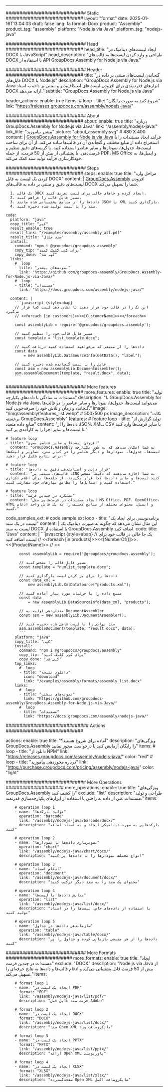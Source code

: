 



---
############################# Static ############################
layout: "format"
date:  2025-01-16T13:04:03
draft: false
lang: fa
format: Docx
product: "Assembly"
product_tag: "assembly"
platform: "Node.js via Java"
platform_tag: "nodejs-java"

############################# Head ############################
head_title: "ایجاد لیست‌های دینامیک در DOCX با JavaScript"
head_description: "طراحی و وارد کردن لیست‌ها به قالب‌های DOCX با استفاده از API GroupDocs.Assembly for Node.js via Java."

############################# Header ############################
title: "گنجاندن لیست‌های مبتنی بر داده در فایل‌های DOCX با Node.js" 
description: "GroupDocs.Assembly for Node.js via Java ابزارهای قدرتمندی برای افزودن لیست‌های انعطاف‌پذیر و مبتنی بر داده به اسناد DOCX ارائه می‌دهد."
subtitle: "GroupDocs.Assembly for Node.js via Java" 

header_actions:
  enable: true
  items:
    #  loop
    - title: "شروع کنید به صورت رایگان"
      link: "https://releases.groupdocs.com/assembly/nodejs-java/"
      
############################# About ############################
about:
    enable: true
    title: "درباره GroupDocs.Assembly for Node.js via Java"
    link: "/assembly/nodejs-java/"
    link_title: "بیشتر بیاموزید"
    picture: "about_assembly.svg" # 480 X 400
    content: |
       [GroupDocs.Assembly for Node.js via Java](/assembly/nodejs-java/) فرآیند ایجاد مستندات را با استخراج داده از منابع مختلف و گنجاندن آن در قالب‌ها ساده می‌کند. از آن برای ساخت لیست‌ها، جدول‌ها، نمودارها و سایر عناصر استفاده کنید، با گزینه‌های دقیق تنظیم و فرمت‌دهی. با پشتیبانی از بیش از 50 فرمت، از جمله PDF، MS Office و ایمیل‌ها، به خودکارسازی فرآیند تولید سند کمک می‌کند.

############################# Steps ############################
steps:
    enable: true
    title: "مراحل وارد کردن یک لیست به فایل DOCX"
    content: |
      [GroupDocs.Assembly](/assembly/nodejs-java/) افزودن لیست‌های دقیق و مبتنی بر داده به قالب‌های DOCX شما را تسهیل می‌کند.
      
      1. یک قالب DOCX ایجاد کرده و جاهای خالی برای لیست تعریف کنید.
      2. مسیر فایل قالب را فراهم کنید.
      3. داده‌ها را از منابع پشتیبانی شده مانند JSON یا XML بارگذاری کنید.
      4. سند را با لیست تولید شده ذخیره کنید.
   
    code:
      platform: "java"
      copy_title: "کپی"
      result_enable: true
      result_link: "/examples/assembly/assembly_all.pdf"
      result_title: "سند مثال"
      install:
        command: "npm i @groupdocs/groupdocs.assembly"
        copy_tip: "برای کپی کلیک کنید"
        copy_done: "کپی شد"
      links:
        #  loop
        - title: "نمونه‌های بیشتر"
          link: "https://github.com/groupdocs-assembly/GroupDocs.Assembly-for-Node.js-via-Java/"
        #  loop
        - title: "مستندات"
          link: "https://docs.groupdocs.com/assembly/nodejs-java/"
          
      content: |
        ```javascript {style=abap}
        // این تگ را در قالب خود قرار دهید تا نشان دهد لیست کجا قرار می‌گیرد
        // <<foreach [in customers]>><<[CustomerName]>><</foreach>>
    
        const assemblyLib = require('@groupdocs/groupdocs.assembly');

        // مسیر فایل قالب خود را تنظیم کنید
        const template = "list_template.docx";

        // داده‌ها را از منبعی که می‌خواهید استفاده کنید دریافت کنید
        const data 
            = new assemblyLib.DataSourceInfo(GetData(), "label");

        // فایل را با لیست گنجانده شده ذخیره کنید
        const asm = new assemblyLib.DocumentAssembler();
        asm.assembleDocument(template, "result.docx", data);
        ```           

############################# More features ############################
more_features:
  enable: true
  title: "تولید مستندات به سادگی با داده‌های یکپارچه"
  description: "با GroupDocs.Assembly for Node.js via Java، می‌توانید لیست‌ها، جدول‌ها، نمودارها و سایر عناصر را در قالب‌ها گنجانده و زمان و تلاش خود را صرفه‌جویی کنید."
  image: "/img/assembly/features_list.webp" # 500x500 px
  image_description: "نکات برجسته GroupDocs.Assembly"
  features:
    # feature loop
    - title: "تولید گزارش از منابع داده متعدد"
      content: "داده‌ها را از JSON، XML، CSV یا سایر فرمت‌ها وارد کنید تا لیست‌ها و سایر اجزا را به کارآمدی پر کنید."

    # feature loop
    - title: "افزودن لیست‌ها و سایر عناصر بصری"
      content: "GroupDocs.Assembly به شما امکان می‌دهد که به طور یکپارچه لیست‌ها، جدول‌ها، نمودارها و دیگر عناصر را در کنار متن، تصاویر و لینک‌ها برای نتایج شکیل قرار دهید."

    # feature loop
    - title: "قرار دادن و استایل‌دهی دقیق به داده‌ها"
      content: "قالب‌های مبتنی بر LINQ به شما اجازه می‌دهند که دقیقاً مشخص کنید لیست‌ها و سایر داده‌ها کجا قرار بگیرند، از حلقه‌ها برای اقلام تکراری استفاده کنید و استایل‌ها را مطابق نیازهای خود سفارشی کنید."

    # feature loop
    - title: "عملکرد در چندین فرمت"
      content: "ایجاد مستندات در فرمت‌هایی مثل MS Office، PDF، OpenOffice، HTML و ایمیل. محتوای مختلف از منابع مختلف را به یک فایل واحد ادغام کنید."
      
  code_samples_ext:
    # code sample ext loop
    - title: "برنامه‌نویسی برای ایجاد یک لیست در یک سند"
      content: |
        این مثال نشان می‌دهد که چگونه به صورت دینامیک یک لیست به سند DOCX با استفاده از GroupDocs.Assembly اضافه کنید.
      code:
        title: "Java"
        content: |
          ```javascript {style=abap}
          // یک جا خالی در قالب خود برای لیست اضافه کنید
          // <<foreach [in products]>><<[NumberOf()]>>. <<[ProductName]>>
          // <</foreach>>
          
          const assemblyLib = require('@groupdocs/groupdocs.assembly');

          // مسیر فایل قالب را مشخص کنید
          const template = "numlist_template.docx";

          // داده‌ها را برای پر کردن لیست بارگذاری کنید
          const data_xml =
              new assemblyLib.XmlDataSource("products.xml");

          // منبع داده را با جزئیات مورد نیاز آماده کنید
          const data 
              = new assemblyLib.DataSourceInfo(data_xml, "products");

          // مقداردهی اولیه به DocumentAssembler
          const asm = new assemblyLib.DocumentAssembler();

          // سند نهایی را با لیست شامل شده ذخیره کنید
          asm.assembleDocument(template, "result.docx", data);
          ```
        platform: "java"
        copy_title: "کپی"
        install:
          command: "npm i @groupdocs/groupdocs.assembly"
          copy_tip: "برای کپی کلیک کنید"
          copy_done: "کپی شد"
        top_links:
          #  loop
          - title: "دانلود نتیجه"
            icon: "download"
            link: "/examples/assembly/formats/assembly_list.docx"
        links:
          #  loop
          - title: "نمونه‌های بیشتر"
            link: "https://github.com/groupdocs-assembly/GroupDocs.Assembly-for-Node.js-via-Java/"
          #  loop
          - title: "مستندات"
            link: "https://docs.groupdocs.com/assembly/nodejs-java/"
            

            


############################## Actions ############################

actions:
  enable: true
  title: "آماده برای شروع هستید؟"
  description: "ویژگی‌های GroupDocs.Assembly را رایگان آزمایش کنید یا درخواست مجوز نمایید"
  items:
    #  loop
    - title: "دانلود از NPM"
      link: "https://releases.groupdocs.com/assembly/nodejs-java/"
      color: "red"
        #  loop
    - title: "درباره مجوزدهی بیاموزید"
      link: "https://purchase.groupdocs.com/pricing/assembly/nodejs-java/"
      color: "light"


############################# More Operations #####################
more_operations:
    enable: true
    title: "ویژگی‌های GroupDocs.Assembly را کشف کنید"
    exclude: "list"
    description: "طراحی و تولید مستندات غنی از داده به راحتی با استفاده از ابزارهای یکپارچه‌سازی قدرتمند."
    items: 
          
        # operation loop 1
        - name: "تولید بارکدها"
          operation: "barcode"
          link: "/assembly/nodejs-java/barcode/docx/"
          description: "بارکدهایی به صورت دینامیکی ایجاد و به اسناد اضافه کنید"

        # operation loop 2
        - name: "تصویرسازی داده‌ها با نمودارها"
          operation: "chart"
          link: "/assembly/nodejs-java/chart/docx/"
          description: "انواع مختلف نمودارها را با داده‌ها پر کنید"

        # operation loop 3
        - name: "ادغام اسناد"
          operation: "document"
          link: "/assembly/nodejs-java/document/docx/"
          description: "محتوای یک سند را به سند دیگر ترکیب کنید"

        # operation loop 4
        - name: "نمایش داده‌ها با لیست‌ها"
          operation: "list"
          link: "/assembly/nodejs-java/list/docx/"
          description: "با استفاده از داده‌های خاص، لیست‌ها را در اسناد تولید کنید"

        # operation loop 5
        - name: "سازماندهی داده‌ها در جداول"
          operation: "table"
          link: "/assembly/nodejs-java/table/docx/"
          description: "داده‌ها را از هر منبعی بازیابی کرده و جداول را پر کنید"
         
          
############################# More Formats ########################
more_formats:
    enable: true
    title: "ایجاد مستندات در چندین فرمت"
    exclude: "DOCX"
    description: "Node.js via Java از بیش از 50 فرمت فایل پشتیبانی می‌کند و ادغام قالب‌ها و داده‌ها به نتایج حرفه‌ای را تسهیل می‌کند."
    items: 
          
        # format loop 1
        - name: "ایجاد یک لیست در PDF"
          format: "PDF"
          link: "/assembly/nodejs-java/list/pdf/"
          description: "فرمت سند قابل حمل Adobe"
          
        # format loop 2
        - name: "ایجاد یک لیست در DOCX"
          format: "DOCX"
          link: "/assembly/nodejs-java/list/docx/"
          description: "سند Open XML مایکروسافت ورد"
          
        # format loop 3
        - name: "ایجاد یک لیست در PPTX"
          format: "PPTX"
          link: "/assembly/nodejs-java/list/pptx/"
          description: "ارائه Open XML پاورپوینت"
          
        # format loop 4
        - name: "ایجاد یک لیست در XLSX"
          format: "XLSX"
          link: "/assembly/nodejs-java/list/xlsx/"
          description: "صفحه‌گسترده Open XML مایکروسافت اکسل"


          

---